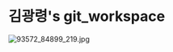 # 김광령's git_workspace

![93572_84899_219.jpg](../../../Users/iamkk/OneDrive/%EB%B0%94%ED%83%95%20%ED%99%94%EB%A9%B4/93572_84899_219.jpg)